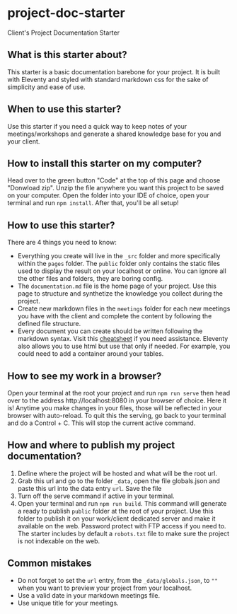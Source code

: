 # project-doc-starter
Client's Project Documentation Starter

## What is this starter about?
This starter is a basic documentation barebone for your project. It is built with Eleventy and styled with standard markdown css for the sake of simplicity and ease of use.

## When to use this starter?
Use this starter if you need a quick way to keep notes of your meetings/workshops and generate a shared knowledge base for you and your client.

## How to install this starter on my computer?
Head over to the green button "Code" at the top of this page and choose "Donwload zip". Unzip the file anywhere you want this project to be saved on your computer. Open the folder into your IDE of choice, open your terminal and run ```npm install```. After that, you'll be all setup!

## How to use this starter?
There are 4 things you need to know:
- Everything you create will live in the ```_src``` folder and more specifically within the ```pages``` folder. The ```public``` folder only contains the static files used to display the result on your localhost or online. You can ignore all the other files and folders, they are boring config.
- The ```documentation.md``` file is the home page of your project. Use this page to structure and synthetize the knowledge you collect during the project.
- Create new markdown files in the ```meetings``` folder for each new meetings you have with the client and complete the content by following the defined file structure.
- Every document you can create should be written following the markdown syntax. Visit this [cheatsheet](https://github.com/adam-p/markdown-here/wiki/Markdown-Cheatsheet) if you need assistance. Eleventy also allows you to use html but use that only if needed. For example, you could need to add a container around your tables.

## How to see my work in a browser?
Open your terminal at the root your project and run ```npm run serve``` then head over to the address http://localhost:8080 in your browser of choice. Here it is! Anytime you make changes in your files, those will be reflected in your browser with auto-reload. To quit this the serving, go back to your terminal and do a Control + C. This will stop the current active command.

## How and where to publish my project documentation?
1. Define where the project will be hosted and what will be the root url.
2. Grab this url and go to the folder ```_data```, open the file globals.json and paste this url into the data entry ```url```. Save the file
3. Turn off the serve command if active in your terminal.
4. Open your terminal and run ```npm run build```. This command will generate a ready to publish ```public``` folder at the root of your project. Use this folder to publish it on your work/client dedicated server and make it available on the web. Password protect with FTP access if you need to. The starter includes by default a ```robots.txt``` file to make sure the project is not indexable on the web.

## Common mistakes
- Do not forget to set the ```url``` entry, from the ```_data/globals.json```, to ```""``` when you want to preview your project from your localhost.
- Use a valid date in your markdown meetings file.
- Use unique title for your meetings.